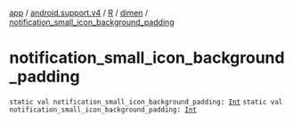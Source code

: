 [app](../../../index.md) / [android.support.v4](../../index.md) / [R](../index.md) / [dimen](index.md) / [notification_small_icon_background_padding](.)

# notification_small_icon_background_padding

`static val notification_small_icon_background_padding: `[`Int`](https://kotlinlang.org/api/latest/jvm/stdlib/kotlin/-int/index.html)
`static val notification_small_icon_background_padding: `[`Int`](https://kotlinlang.org/api/latest/jvm/stdlib/kotlin/-int/index.html)